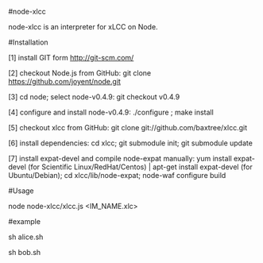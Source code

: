 #node-xlcc

node-xlcc is an interpreter for xLCC on Node.

#Installation

[1] install GIT form http://git-scm.com/

[2] checkout Node.js from GitHub: git clone https://github.com/joyent/node.git

[3] cd node; select node-v0.4.9: git checkout v0.4.9 

[4] configure and install node-v0.4.9: ./configure ; make install

[5] checkout xlcc from GitHub: git clone git://github.com/baxtree/xlcc.git

[6] install dependencies: cd xlcc; git submodule init; git submodule update

[7] install expat-devel and compile node-expat manually: yum install expat-devel (for Scientific Linux/RedHat/Centos) | apt-get install expat-devel (for Ubuntu/Debian); cd xlcc/lib/node-expat; node-waf configure build

#Usage

node node-xlcc/xlcc.js <IM_NAME.xlc> <JID> <PASSWORD>

#example

sh alice.sh

sh bob.sh
